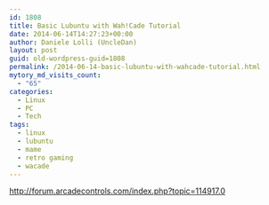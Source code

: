 ```yaml
---
id: 1808
title: Basic Lubuntu with Wah!Cade Tutorial
date: 2014-06-14T14:27:23+00:00
author: Daniele Lolli (UncleDan)
layout: post
guid: old-wordpress-guid=1808
permalink: /2014-06-14-basic-lubuntu-with-wahcade-tutorial.html
mytory_md_visits_count:
  - "65"
categories:
  - Linux
  - PC
  - Tech
tags:
  - linux
  - lubuntu
  - mame
  - retro gaming
  - wacade
---
```

<http://forum.arcadecontrols.com/index.php?topic=114917.0>